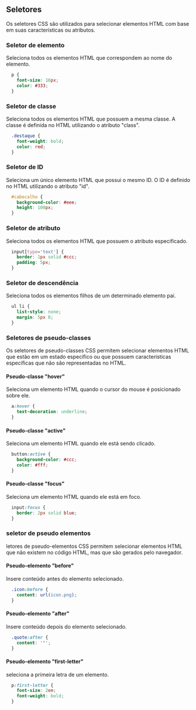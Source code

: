 ## Seletores

Os seletores CSS são utilizados para selecionar elementos HTML com base em suas características ou atributos.

### Seletor de elemento

Seleciona todos os elementos HTML que correspondem ao nome do elemento.

```css
  p {
    font-size: 16px;
    color: #333;
  }
```

### Seletor de classe

Seleciona todos os elementos HTML que possuem a mesma classe. A classe é definida no HTML utilizando o atributo "class".

```css
  .destaque {
    font-weight: bold;
    color: red;
  }
```

### Seletor de ID

Seleciona um único elemento HTML que possui o mesmo ID. O ID é definido no HTML utilizando o atributo "id".

```css
  #cabecalho {
    background-color: #eee;
    height: 100px;
  }
```

### Seletor de atributo

Seleciona todos os elementos HTML que possuem o atributo especificado.

```css
  input[type='text'] {
    border: 1px solid #ccc;
    padding: 5px;
  }
```

### Seletor de descendência

Seleciona todos os elementos filhos de um determinado elemento pai.

```css
  ul li {
    list-style: none;
    margin: 5px 0;
  }
```

### Seletores de pseudo-classes

Os seletores de pseudo-classes CSS permitem selecionar elementos HTML que estão em um estado específico ou que possuem características específicas que não são representadas no HTML.

#### Pseudo-classe "hover"

Seleciona um elemento HTML quando o cursor do mouse é posicionado sobre ele.

```css
  a:hover {
    text-decoration: underline;
  }
```

#### Pseudo-classe "active"

Seleciona um elemento HTML quando ele está sendo clicado.

```css
  button:active {
    background-color: #ccc;
    color: #fff;
  }
```

#### Pseudo-classe "focus"

Seleciona um elemento HTML quando ele está em foco.

```css
  input:focus {
    border: 2px solid blue;
  }
```

### seletor de pseudo elementos

letores de pseudo-elementos CSS permitem selecionar elementos HTML que não existem no código HTML, mas que são gerados pelo navegador.

#### Pseudo-elemento "before"

Insere conteúdo antes do elemento selecionado.

```css
  .icon:before {
    content: url(icon.png);
  }
```

#### Pseudo-elemento "after"

Insere conteúdo depois do elemento selecionado.

```css
  .quote:after {
    content: '"';
  }
```

#### Pseudo-elemento "first-letter"

seleciona a primeira letra de um elemento.

```css
  p:first-letter {
    font-size: 2em;
    font-weight: bold;
  }
```
